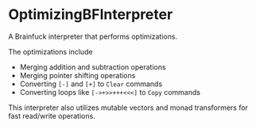 # OptimizingBFInterpreter

A Brainfuck interpreter that performs optimizations.

The optimizations include

* Merging addition and subtraction operations
* Merging pointer shifting operations
* Converting `[-]` and `[+]` to `Clear` commands
* Converting loops like `[->+>>+++<<<]` to `Copy` commands

This interpreter also utilizes mutable vectors and monad transformers for fast read/write operations.
